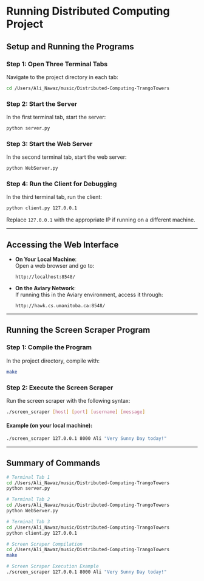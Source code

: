 
# Running Distributed Computing Project

## Setup and Running the Programs

### Step 1: Open Three Terminal Tabs
Navigate to the project directory in each tab:
```bash
cd /Users/Ali_Nawaz/music/Distributed-Computing-TrangoTowers
```

### Step 2: Start the Server
In the first terminal tab, start the server:
```bash
python server.py
```

### Step 3: Start the Web Server
In the second terminal tab, start the web server:
```bash
python WebServer.py
```

### Step 4: Run the Client for Debugging
In the third terminal tab, run the client:
```bash
python client.py 127.0.0.1
```
Replace `127.0.0.1` with the appropriate IP if running on a different machine.

---

## Accessing the Web Interface

- **On Your Local Machine**:  
  Open a web browser and go to:
  ```
  http://localhost:8548/
  ```

- **On the Aviary Network**:  
  If running this in the Aviary environment, access it through:
  ```
  http://hawk.cs.umanitoba.ca:8548/
  ```

---

## Running the Screen Scraper Program

### Step 1: Compile the Program
In the project directory, compile with:
```bash
make
```

### Step 2: Execute the Screen Scraper
Run the screen scraper with the following syntax:
```bash
./screen_scraper [host] [port] [username] [message]
```

#### Example (on your local machine):
```bash
./screen_scraper 127.0.0.1 8000 Ali "Very Sunny Day today!"
```

---

## Summary of Commands

```bash
# Terminal Tab 1
cd /Users/Ali_Nawaz/music/Distributed-Computing-TrangoTowers
python server.py

# Terminal Tab 2
cd /Users/Ali_Nawaz/music/Distributed-Computing-TrangoTowers
python WebServer.py

# Terminal Tab 3
cd /Users/Ali_Nawaz/music/Distributed-Computing-TrangoTowers
python client.py 127.0.0.1

# Screen Scraper Compilation
cd /Users/Ali_Nawaz/music/Distributed-Computing-TrangoTowers
make

# Screen Scraper Execution Example
./screen_scraper 127.0.0.1 8000 Ali "Very Sunny Day today!"
```

